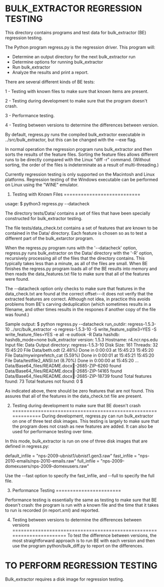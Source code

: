 BULK_EXTRACTOR REGRESSION TESTING
=================================

This directory contains programs and test data for bulk_extractor (BE) regression testing.

The Python program regress.py is the regression driver. This program will:
  - Determine an output directory for the next bulk_extractor run
  - Determine options for running bulk_extractor
  - Run bulk_extractor
  - Analyze the results and print a report.

There are several different kinds of BE tests:

1 - Testing with known files to make sure that known items are present.

2 - Testing during development to make sure that the program doesn't crash.

3 - Performance testing.

4 - Testing between versions to determine the differences between version.


By default, regress.py runs the compiled bulk_extractor executable in
../src/bulk_extractor, but this can be changed with the --exe flag.

In normal operation the regression program runs bulk_extractor and
then sorts the results of the feature files. Sorting the feature files
allows different runs to be directly compared with the Linux "diff -r"
command. (Without sorting, the order of the files is indeterminate as
a result of multi-threading.)


Currently regression testing is only supported on the Macintosh and
Linux platforms. Regression testing of the Windows executable can be
performed on Linux using the "WINE" emulator.


1. Testing with Known Files
===========================

usage:  $ python3 regress.py --datacheck       

The directory tests/Data/ contains a set of files that have been specially
constructed for bulk_extractor testing.

The file tests/data_check.txt contains a set of features that are
known to be contained in the Data/ directory. Each feature is chosen
so as to test a different part of the bulk_extarctor program.

When the regress.py program runs with the '--datacheck' option,
regress.py runs bulk_extractor on the Data/ directory with the '-R'
option, recursively processing all of the files that the directory
contains. This typically takes less than a minute, as all of the files
are small. When BE finishes the regress.py program loads all of the BE
results into memory and then reads the data_features.txt file to make
sure that all of the features were found.

The --datacheck option only checks to make sure that features in the
data_check.txt are found at the correct offset---it does not verify
that the extracted features are correct. Although not idea, in
practice this avoids problems from BE's carving deduplication (which
sometimes results in a filename, and other times results in the
respones <CACHED> if another copy of the file was found.)

Sample output:
    $ python regress.py --datacheck
    run_outdir:  regress-1.5.3-10
    ../src/bulk_extractor -o regress-1.5.3-10 -S write_feature_sqlite3=YES -S write_feature_files=YES -e all -e outlook -R Data
    hashdb: hashdb_mode=none
    bulk_extractor version: 1.5.3
    Hostname: r4.ncr.nps.edu
    Input file: Data
    Output directory: regress-1.5.3-10
    Disk Size: 161
    Threads: 32
    15:45:20 File Data/beth.odt (2.48%) Done in  0:00:03 at 15:45:23
    15:45:20 File Data/mywinprefetch_cat (5.59%) Done in  0:00:01 at 15:45:21
    15:45:20 File Data/testfile2_ANSI.txt (8.70%) Done in  0:00:00 at 15:45:20
    ...
    Data/Base64_files/README.docx􀀜-2685-ZIP-6260 found
    Data/Base64_files/README.docx􀀜-2685-ZIP-14165 found
    Data/Base64_files/README.docx􀀜-2685-ZIP-18739 found
    Total features found: 73
    Total features not found: 0
    $ 

As indicated above, there should be zero features that are not
found. This assures that all of the features in the data_check.txt
file are present. 



2. Testing during development to make sure that BE doesn't crash
=============================================================
During development, regress.py can run bulk_extractor on one of
three test disk images. This testing is largely to make sure that
the program does not crash as new features are added. It can also be
used for performance testing over time.

In this mode, bulk_extractor is run on one of three disk images that are defined in regress.py:

default_infile   = "nps-2009-ubnist1/ubnist1.gen3.raw"
fast_infile      = "nps-2010-emails/nps-2010-emails.raw"
full_infile      = "nps-2009-domexusers/nps-2009-domexusers.raw"

Use the --fast option to specify the fast_infile, and --full to
specify the full file.





3. Performance Testing
=======================

Performance testing is essentially the same as testing to make sure
that BE doesn't crash: the program is run with a known file and the
time that it takes to run is recorded (in report.xml) and reported.



4. Testing between versions to determine the differences between versions
======================================================================
To test the difference between versions, the most straightforward
approach is to run BE with each version and then use the program
python/bulk_diff.py to report on the differences.


TO PERFORM REGRESSION TESTING
=============================

Bulk_extractor requires a disk image for regression testing.


